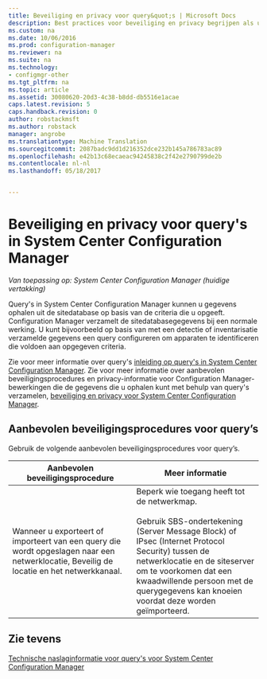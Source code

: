 ```yaml
---
title: Beveiliging en privacy voor query&quot;s | Microsoft Docs
description: Best practices voor beveiliging en privacy begrijpen als u een query voor gegevens uit de sitedatabase.
ms.custom: na
ms.date: 10/06/2016
ms.prod: configuration-manager
ms.reviewer: na
ms.suite: na
ms.technology:
- configmgr-other
ms.tgt_pltfrm: na
ms.topic: article
ms.assetid: 30080620-20d3-4c38-b8dd-db5516e1acae
caps.latest.revision: 5
caps.handback.revision: 0
author: robstackmsft
ms.author: robstack
manager: angrobe
ms.translationtype: Machine Translation
ms.sourcegitcommit: 2087badc9dd1d216352dce232b145a786783ac89
ms.openlocfilehash: e42b13c68ecaeac94245838c2f42e2790799de2b
ms.contentlocale: nl-nl
ms.lasthandoff: 05/18/2017


---
```

# <a name="security-and-privacy-for-queries-in-system-center-configuration-manager"></a>Beveiliging en privacy voor query's in System Center Configuration Manager

*Van toepassing op: System Center Configuration Manager (huidige vertakking)*

Query's in System Center Configuration Manager kunnen u gegevens ophalen uit de sitedatabase op basis van de criteria die u opgeeft. Configuration Manager verzamelt de sitedatabasegegevens bij een normale werking. U kunt bijvoorbeeld op basis van met een detectie of inventarisatie verzamelde gegevens een query configureren om apparaten te identificeren die voldoen aan opgegeven criteria.  

 Zie voor meer informatie over query's [inleiding op query's in System Center Configuration Manager](../../../core/servers/manage/introduction-to-queries.md). Zie voor meer informatie over aanbevolen beveiligingsprocedures en privacy-informatie voor Configuration Manager-bewerkingen die de gegevens die u ophalen kunt met behulp van query's verzamelen, [beveiliging en privacy voor System Center Configuration Manager](../../../core/plan-design/security/security-and-privacy.md).  

## <a name="security-best-practices-for-queries"></a>Aanbevolen beveiligingsprocedures voor query’s  
 Gebruik de volgende aanbevolen beveiligingsprocedures voor query’s.  

|Aanbevolen beveiligingsprocedure|Meer informatie|  
|----------------------------|----------------------|  
|Wanneer u exporteert of importeert van een query die wordt opgeslagen naar een netwerklocatie, Beveilig de locatie en het netwerkkanaal.|Beperk wie toegang heeft tot de netwerkmap.<br /><br /> Gebruik SBS-ondertekening (Server Message Block) of IPsec (Internet Protocol Security) tussen de netwerklocatie en de siteserver om te voorkomen dat een kwaadwillende persoon met de querygegevens kan knoeien voordat deze worden geïmporteerd.|  

## <a name="see-also"></a>Zie tevens  
 [Technische naslaginformatie voor query's voor System Center Configuration Manager](../../../core/servers/manage/queries-technical-reference.md)

